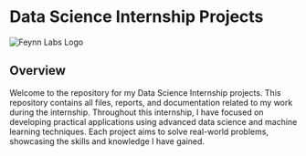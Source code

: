 # Data Science Internship Projects

![Feynn Labs Logo](https://feynnlabs.com/wp-content/uploads/2021/04/cropped-logo_coloured.jpg)

## Overview

Welcome to the repository for my Data Science Internship projects. This repository contains all files, reports, and documentation related to my work during the internship. Throughout this internship, I have focused on developing practical applications using advanced data science and machine learning techniques. Each project aims to solve real-world problems, showcasing the skills and knowledge I have gained.

